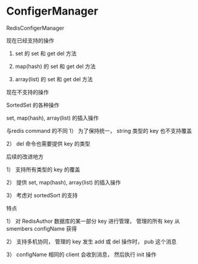 # ConfigerManager
RedisConfigerManager


现在已经支持的操作

1. set 的 set 和 get del 方法

2. map(hash) 的 set 和 get del 方法

3. array(list) 的 set 和 get del 方法

现在不支持的操作

SortedSet 的各种操作

set, map(hash), array(list) 的插入操作

与redis command 的不同
1） 为了保持统一， string 类型的 key 也不支持覆盖

2） del 命令也需要提供 key 的类型

后续的改进地方

1） 支持所有类型的 key 的覆盖

2） 提供 set, map(hash), array(list) 的插入操作

3） 考虑对 sortedSort 的支持

特点

1） 对 RedisAuthor 数据库的某一部分 key 进行管理， 管理的所有 key 从 smembers configName 获得

2） 支持多机协同， 管理的 key 发生 add 或 del 操作时， pub 这个消息

3） configName 相同的 client 会收到消息， 然后执行 init 操作
